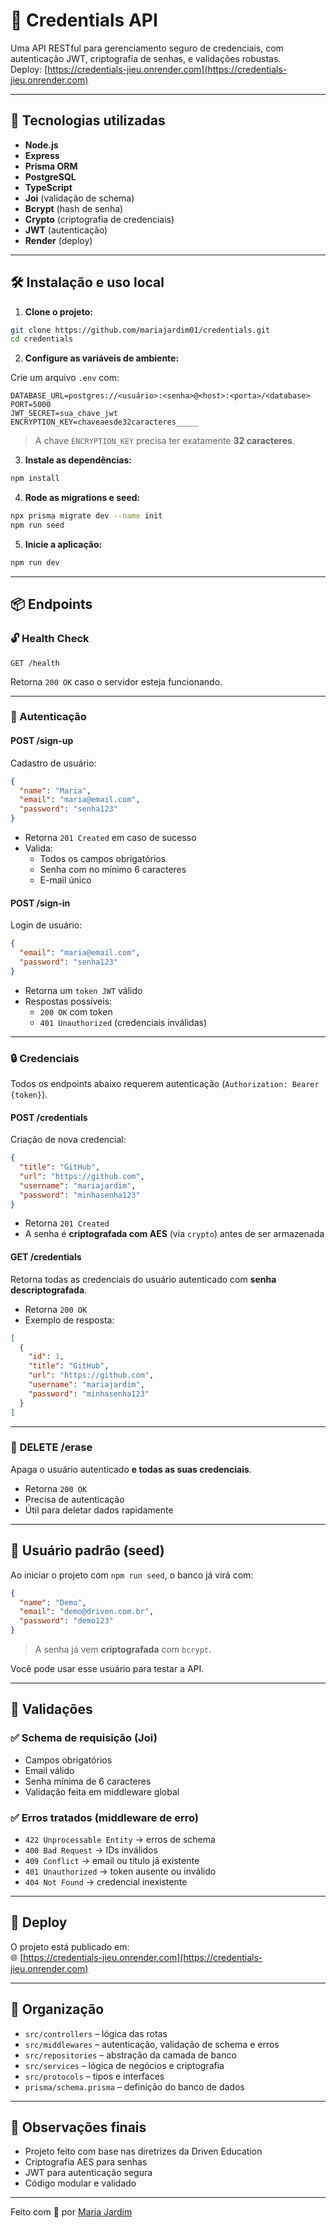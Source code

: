 # 🔐 Credentials API

Uma API RESTful para gerenciamento seguro de credenciais, com autenticação JWT, criptografia de senhas, e validações robustas.  
Deploy: [https://credentials-jieu.onrender.com](https://credentials-jieu.onrender.com)

---

## 📌 Tecnologias utilizadas

- **Node.js**
- **Express**
- **Prisma ORM**
- **PostgreSQL**
- **TypeScript**
- **Joi** (validação de schema)
- **Bcrypt** (hash de senha)
- **Crypto** (criptografia de credenciais)
- **JWT** (autenticação)
- **Render** (deploy)

---

## 🛠️ Instalação e uso local

1. **Clone o projeto:**

```bash
git clone https://github.com/mariajardim01/credentials.git
cd credentials
```

2. **Configure as variáveis de ambiente:**

Crie um arquivo `.env` com:

```env
DATABASE_URL=postgres://<usuário>:<senha>@<host>:<porta>/<database>
PORT=5000
JWT_SECRET=sua_chave_jwt
ENCRYPTION_KEY=chaveaesde32caracteres_____
```

> A chave `ENCRYPTION_KEY` precisa ter exatamente **32 caracteres**.

3. **Instale as dependências:**

```bash
npm install
```

4. **Rode as migrations e seed:**

```bash
npx prisma migrate dev --name init
npm run seed
```

5. **Inicie a aplicação:**

```bash
npm run dev
```

---

## 📦 Endpoints

### 🔓 Health Check

```
GET /health
```
Retorna `200 OK` caso o servidor esteja funcionando.

---

### 🔐 Autenticação

#### POST /sign-up
Cadastro de usuário:

```json
{
  "name": "Maria",
  "email": "maria@email.com",
  "password": "senha123"
}
```

- Retorna `201 Created` em caso de sucesso
- Valida:
  - Todos os campos obrigatórios
  - Senha com no mínimo 6 caracteres
  - E-mail único

#### POST /sign-in
Login de usuário:

```json
{
  "email": "maria@email.com",
  "password": "senha123"
}
```

- Retorna um `token JWT` válido
- Respostas possíveis:
  - `200 OK` com token
  - `401 Unauthorized` (credenciais inválidas)

---

### 🔒 Credenciais

Todos os endpoints abaixo requerem autenticação (`Authorization: Bearer {token}`).

#### POST /credentials
Criação de nova credencial:

```json
{
  "title": "GitHub",
  "url": "https://github.com",
  "username": "mariajardim",
  "password": "minhasenha123"
}
```

- Retorna `201 Created`
- A senha é **criptografada com AES** (via `crypto`) antes de ser armazenada

#### GET /credentials
Retorna todas as credenciais do usuário autenticado com **senha descriptografada**.

- Retorna `200 OK`
- Exemplo de resposta:

```json
[
  {
    "id": 1,
    "title": "GitHub",
    "url": "https://github.com",
    "username": "mariajardim",
    "password": "minhasenha123"
  }
]
```

---

### 🧹 DELETE /erase

Apaga o usuário autenticado **e todas as suas credenciais**.

- Retorna `200 OK`
- Precisa de autenticação
- Útil para deletar dados rapidamente

---

## 👤 Usuário padrão (seed)

Ao iniciar o projeto com `npm run seed`, o banco já virá com:

```json
{
  "name": "Demo",
  "email": "demo@driven.com.br",
  "password": "demo123"
}
```

> A senha já vem **criptografada** com `bcrypt`.

Você pode usar esse usuário para testar a API.

---

## 🧪 Validações

### ✅ Schema de requisição (Joi)
- Campos obrigatórios
- Email válido
- Senha mínima de 6 caracteres
- Validação feita em middleware global

### ✅ Erros tratados (middleware de erro)
- `422 Unprocessable Entity` → erros de schema
- `400 Bad Request` → IDs inválidos
- `409 Conflict` → email ou título já existente
- `401 Unauthorized` → token ausente ou inválido
- `404 Not Found` → credencial inexistente

---

## 🚀 Deploy

O projeto está publicado em:  
🌐 [https://credentials-jieu.onrender.com](https://credentials-jieu.onrender.com)

---

## 📁 Organização

- `src/controllers` – lógica das rotas
- `src/middlewares` – autenticação, validação de schema e erros
- `src/repositories` – abstração da camada de banco
- `src/services` – lógica de negócios e criptografia
- `src/protocols` – tipos e interfaces
- `prisma/schema.prisma` – definição do banco de dados

---

## 📌 Observações finais

- Projeto feito com base nas diretrizes da Driven Education
- Criptografia AES para senhas
- JWT para autenticação segura
- Código modular e validado

---

Feito com 💙 por [Maria Jardim](https://github.com/mariajardim01)
